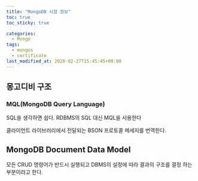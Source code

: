 ```yaml
---
title: "MongoDB 시험 정보"
toc: true
toc_sticky: true

categories:
  - Mongo
tags: 
  - mongos
  - certificate
last_modified_at: 2020-02-27T15:45:45+00:00
---
```


## 몽고디비 구조

### MQL(MongoDB Query Language)
SQL을 생각하면 쉽다. RDBMS의 SQL 대신 MQL을 사용한다

클라이언트 라이브러리에서 전달되는 BSON 프로토콜 메세지를 번역한다.

## MongoDB Document Data Model
모든 CRUD 명령어가 반드시 실행되고 DBMS의 설정에 따라 결과의 구조를 결정 하는 부분이라고 한다.